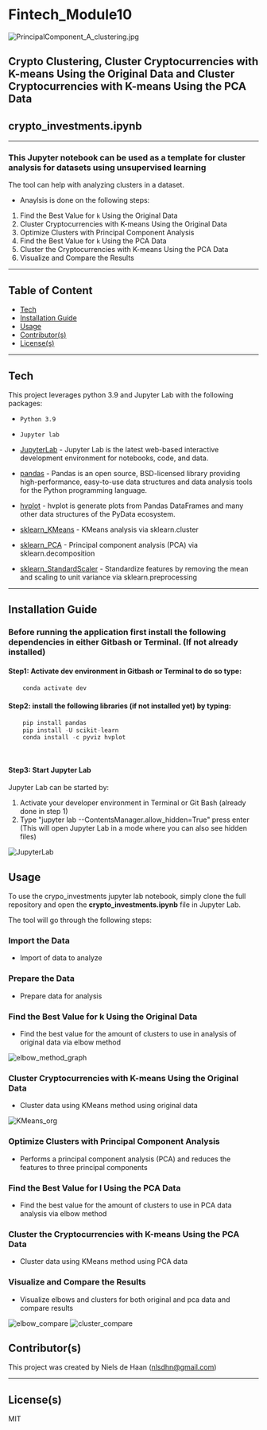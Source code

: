 # Fintech_Module10

![PrincipalComponent_A_clustering.jpg](https://github.com/nielsdehaan1977/Fintech_Module10/blob/main/Images/PrincipalComponent_A_clustering.jpg)

## Crypto Clustering, Cluster Cryptocurrencies with K-means Using the Original Data and Cluster Cryptocurrencies with K-means Using the PCA Data 

## crypto_investments.ipynb
---

### This Jupyter notebook can be used as a template for cluster analysis for datasets using unsupervised learning

The tool can help with analyzing clusters in a dataset.  
* Anaylsis is done on the following steps: 
1. Find the Best Value for `k` Using the Original Data
2. Cluster Cryptocurrencies with K-means Using the Original Data
3. Optimize Clusters with Principal Component Analysis
4. Find the Best Value for `k` Using the PCA Data
5. Cluster the Cryptocurrencies with K-means Using the PCA Data
6. Visualize and Compare the Results


---
## Table of Content

- [Tech](#technologies)
- [Installation Guide](#installation-guide)
- [Usage](#usage)
- [Contributor(s)](#contributor(s))
- [License(s)](#license(s))

---
## Tech

This project leverages python 3.9 and Jupyter Lab with the following packages:

* `Python 3.9`
* `Jupyter lab`

* [JupyterLab](https://jupyter.org/) - Jupyter Lab is the latest web-based interactive development environment for notebooks, code, and data.

* [pandas](https://pandas.pydata.org/pandas-docs/stable/index.html) - Pandas is an open source, BSD-licensed library providing high-performance, easy-to-use data structures and data analysis tools for the Python programming language.

* [hvplot](https://hvplot.holoviz.org/user_guide/Plotting.html) - hvplot is generate plots from Pandas DataFrames and many other data structures of the PyData ecosystem.

* [sklearn_KMeans](https://scikit-learn.org/stable/modules/generated/sklearn.cluster.KMeans.html) - KMeans analysis via sklearn.cluster

* [sklearn_PCA](https://scikit-learn.org/stable/modules/generated/sklearn.decomposition.PCA.html) - Principal component analysis (PCA) via sklearn.decomposition

* [sklearn_StandardScaler](https://scikit-learn.org/stable/modules/generated/sklearn.preprocessing.StandardScaler.html) - Standardize features by removing the mean and scaling to unit variance via sklearn.preprocessing

---

## Installation Guide

### Before running the application first install the following dependencies in either Gitbash or Terminal. (If not already installed)

#### Step1: Activate dev environment in Gitbash or Terminal to do so type:
```python
    conda activate dev
```
#### Step2: install the following libraries (if not installed yet) by typing:
```python
    pip install pandas
    pip install -U scikit-learn
    conda install -c pyviz hvplot

    
```
#### Step3: Start Jupyter Lab
Jupyter Lab can be started by:
1. Activate your developer environment in Terminal or Git Bash (already done in step 1)
2. Type "jupyter lab --ContentsManager.allow_hidden=True" press enter (This will open Jupyter Lab in a mode where you can also see hidden files)

![JupyterLab](https://github.com/nielsdehaan1977/Fintech_Module10/blob/main/Images/JupyterLab.PNG)


## Usage

To use the crypo_investments jupyter lab notebook, simply clone the full repository and open the **crypto_investments.ipynb** file in Jupyter Lab. 

The tool will go through the following steps:

### Import the Data
* Import of data to analyze

### Prepare the Data
* Prepare data for analysis

### Find the Best Value for k Using the Original Data
* Find the best value for the amount of clusters to use in analysis of original data via elbow method

![elbow_method_graph](https://github.com/nielsdehaan1977/Fintech_Module10/blob/main/Images/elbow.jpg)

### Cluster Cryptocurrencies with K-means Using the Original Data
* Cluster data using KMeans method using original data

![KMeans_org](https://github.com/nielsdehaan1977/Fintech_Module10/blob/main/Images/scatter_org.jpg)

### Optimize Clusters with Principal Component Analysis

* Performs a principal component analysis (PCA) and reduces the features to three principal components

### Find the Best Value for l Using the PCA Data
* Find the best value for the amount of clusters to use in PCA data analysis via elbow method

### Cluster the Cryptocurrencies with K-means Using the PCA Data
* Cluster data using KMeans method using PCA data

### Visualize and Compare the Results
* Visualize elbows and clusters for both original and pca data and compare results

![elbow_compare](https://github.com/nielsdehaan1977/Fintech_Module10/blob/main/Images/elbow_compare.jpg)
![cluster_compare](https://github.com/nielsdehaan1977/Fintech_Module10/blob/main/Images/cluster_compare.jpg)


## Contributor(s)

This project was created by Niels de Haan (nlsdhn@gmail.com)

---

## License(s)

MIT
